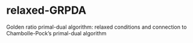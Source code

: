 # relaxed-GRPDA
Golden ratio primal-dual algorithm: relaxed conditions and connection
to Chambolle-Pock’s primal-dual algorithm
